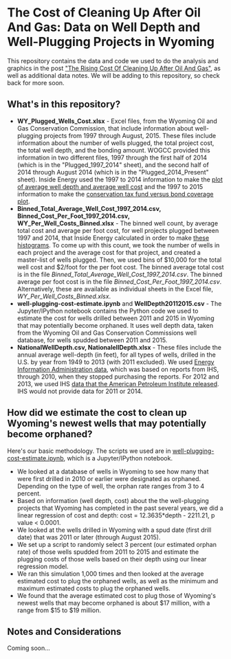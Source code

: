# The Cost of Cleaning Up After Oil And Gas: Data on Well Depth and Well-Plugging Projects in Wyoming
This repository contains the data and code we used to do the analysis and graphics in the post ["The Rising Cost Of Cleaning Up After Oil And Gas"](http://insideenergy.org/2015/10/01/the-rising-cost-of-cleaning-up-after-oil-and-gas/), as well as additional data notes. We will be adding to this repository, so check back for more soon. 

## What's in this repository?
* **WY_Plugged_Wells_Cost.xlsx** - Excel files, from the Wyoming Oil and Gas Conservation Commission, that include information about well-plugging projects from 1997 through August, 2015. These files include information about the number of wells plugged, the total project cost, the total well depth, and the bonding amount. WOGCC provided this information in two different files, 1997 through the first half of 2014 (which is in the "Plugged_1997_2014" sheet), and the second half of 2014 through August 2014 (which is in the "Plugged_2014_Present" sheet). Inside Energy used the 1997 to 2014 information to make the [plot of average well depth and average well cost](http://1m5rjm4bgenp2600za110opvl3h.wpengine.netdna-cdn.com/files/2015/10/Depth_v_Cost.png) and the 1997 to 2015 information to make the [conservation tax fund versus bond coverage plot](http://1m5rjm4bgenp2600za110opvl3h.wpengine.netdna-cdn.com/files/2015/10/WhoPays.png).
* **Binned_Total_Average_Well_Cost_1997_2014.csv,** **Binned_Cost_Per_Foot_1997_2014.csv,** **WY_Per_Well_Costs_Binned.xlsx** - The binned well count, by average total cost and average per foot cost, for well projects plugged between 1997 and 2014, that Inside Energy calculated in order to make [these histograms](http://1m5rjm4bgenp2600za110opvl3h.wpengine.netdna-cdn.com/files/2015/10/Cost_PerWell_PerFoot.png). To come up with this count, we took the number of wells in each project and the average cost for that project, and created a master-list of wells plugged. Then, we used bins of $10,000 for the total well cost and $2/foot for the per foot cost. The binned average total cost is in the file *Binned_Total_Average_Well_Cost_1997_2014.csv*. The binned average per foot cost is in the file *Binned_Cost_Per_Foot_1997_2014.csv*. Alternatively, these are available as individual sheets in the Excel file, *WY_Per_Well_Costs_Binned.xlsx*.
* **well-plugging-cost-estimate.ipynb** and **WellDepth20112015.csv** - The Jupyter/IPython notebook contains the Python code we used to estimate the cost for wells drilled between 2011 and 2015 in Wyoming that may potentially become orphaned. It uses well depth data, taken from the Wyoming Oil and Gas Conservation Commissions well database, for wells spudded between 2011 and 2015.
* **NationalWellDepth.csv, NationalellDepth.xlsx** - These files include the annual average well-depth (in feet), for all types of wells, drilled in the U.S. by year from 1949 to 2013 (with 2011 excluded). We used [Energy Information Administration data](http://www.eia.gov/totalenergy/data/annual/showtext.cfm?t=ptb0405), which was based on reports from IHS, through 2010, when they stopped purchasing the reports. For 2012 and 2013, we used IHS [data that the American Petroleum Institute released](http://www.api.org/news-and-media/news/newsitems/2015/apr-2015/api-survey-efficient-wells-contribute-to-rising-energy-security-in-the-us). IHS would not provide data for 2011 or 2014.

## How did we estimate the cost to clean up Wyoming's newest wells that may potentially become orphaned?

Here's our basic methodology. The scripts we used are in [well-plugging-cost-estimate.ipynb](https://github.com/InsideEnergy/Data-for-stories/blob/master/20151001-well-plugging-costs/well-plugging-cost-estimate.ipynb), which is a Jupyter/IPython notebook.

* We looked at a database of wells in Wyoming to see how many that were first drilled in 2010 or earlier were designated as orphaned. Depending on the type of well, the orphan rate ranges from 3 to 4 percent.
* Based on information (well depth, cost) about the the well-plugging projects that Wyoming has completed in the past several years, we did a linear regression of cost and depth: cost = 12.3635*depth - 2211.21, p value < 0.0001.
* We looked at the wells drilled in Wyoming with a spud date (first drill date) that was 2011 or later (through August 2015).
* We set up a script to randomly select 3 percent (our estimated orphan rate) of those wells spudded from 2011 to 2015 and estimate the plugging costs of those wells based on their depth using our linear regression model.
* We ran this simulation 1,000 times and then looked at the average estimated cost to plug the orphaned wells, as well as the minimum and maximum estimated costs to plug the orphaned wells.
* We found that the average estimated cost to plug those of Wyoming's newest wells that may become orphaned is about $17 million, with a range from $15 to $19 million.

## Notes and Considerations
Coming soon...